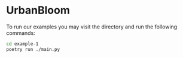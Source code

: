# UrbanBloom

To run our examples you may visit the directory and run the following commands:
```bash
cd example-1
poetry run ./main.py
```
